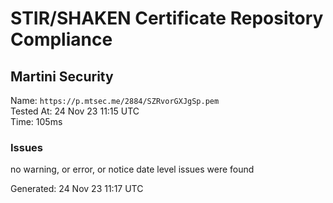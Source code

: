 # STIR/SHAKEN Certificate Repository Compliance

## Martini Security

Name: `https://p.mtsec.me/2884/SZRvorGXJgSp.pem`\
Tested At: 24 Nov 23 11:15 UTC\
Time: 105ms

### Issues

no warning, or error, or notice date level issues were found

Generated: 24 Nov 23 11:17 UTC